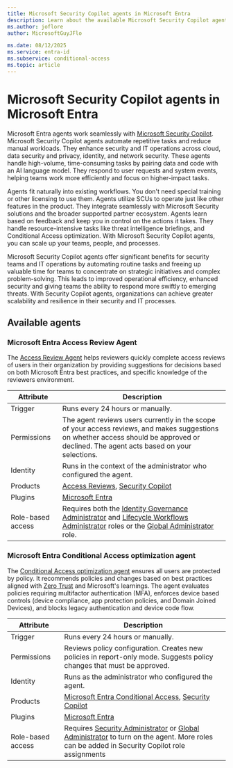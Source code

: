 ```yaml
---
title: Microsoft Security Copilot agents in Microsoft Entra
description: Learn about the available Microsoft Security Copilot agents in Microsoft Entra.
ms.author: joflore
author: MicrosoftGuyJFlo

ms.date: 08/12/2025
ms.service: entra-id
ms.subservice: conditional-access
ms.topic: article
---
```

# Microsoft Security Copilot agents in Microsoft Entra

Microsoft Entra agents work seamlessly with [Microsoft Security Copilot](/copilot/security/microsoft-security-copilot). Microsoft Security Copilot agents automate repetitive tasks and reduce manual workloads. They enhance security and IT operations across cloud, data security and privacy, identity, and network security. These agents handle high-volume, time-consuming tasks by pairing data and code with an AI language model. They respond to user requests and system events, helping teams work more efficiently and focus on higher-impact tasks.

Agents fit naturally into existing workflows. You don't need special training or other licensing to use them. Agents utilize SCUs to operate just like other features in the product. They integrate seamlessly with Microsoft Security solutions and the broader supported partner ecosystem. Agents learn based on feedback and keep you in control on the actions it takes. They handle resource-intensive tasks like threat intelligence briefings, and Conditional Access optimization. With Microsoft Security Copilot agents, you can scale up your teams, people, and processes.

Microsoft Security Copilot agents offer significant benefits for security teams and IT operations by automating routine tasks and freeing up valuable time for teams to concentrate on strategic initiatives and complex problem-solving. This leads to improved operational efficiency, enhanced security and giving teams the ability to respond more swiftly to emerging threats. With Security Copilot agents, organizations can achieve greater scalability and resilience in their security and IT processes.

## Available agents

### Microsoft Entra Access Review Agent

The [Access Review Agent](../id-governance/access-review-agent.md) helps reviewers quickly complete access reviews of users in their organization by providing suggestions for decisions based on both Microsoft Entra best practices, and specific knowledge of the reviewers environment.

|Attribute  |Description  |
|---------|---------|
|Trigger     |   Runs every 24 hours or manually.      |
|Permissions     | The agent reviews users currently in the scope of your access reviews, and makes suggestions on whether access should be approved or declined. The agent acts based on your selections.        |
|Identity     |   Runs in the context of the administrator who configured the agent.       |
|Products     |  [Access Reviews](../id-governance/access-reviews-overview.md), [Security Copilot](/copilot/security/microsoft-security-copilot)       |
|Plugins     |   [Microsoft Entra](/entra/fundamentals/copilot-security-entra)       |
|Role-based access     | Requires both the [Identity Governance Administrator](../identity/role-based-access-control/permissions-reference.md#security-administrator) and [Lifecycle Workflows Administrator](../identity/role-based-access-control/permissions-reference.md#security-administrator) roles or the [Global Administrator](../identity/role-based-access-control/permissions-reference.md#global-administrator) role.        |



### Microsoft Entra Conditional Access optimization agent

The [Conditional Access optimization agent](../identity/conditional-access/agent-optimization.md) ensures all users are protected by policy. It recommends policies and changes based on best practices aligned with [Zero Trust](/security/zero-trust/deploy/identity) and Microsoft's learnings. The agent evaluates policies requiring multifactor authentication (MFA), enforces device based controls (device compliance, app protection policies, and Domain Joined Devices), and blocks legacy authentication and device code flow.


| Attribute           | Description  |
|---------------------|---------------|
| Trigger             | Runs every 24 hours or manually.                      |
| Permissions         | Reviews policy configuration. Creates new policies in report-only mode. Suggests policy changes that must be approved.  |
| Identity            | Runs as the administrator who configured the agent.    |
| Products            | [Microsoft Entra Conditional Access](/entra/identity/conditional-access/), [Security Copilot](/copilot/security/microsoft-security-copilot)      |
| Plugins             | [Microsoft Entra](/entra/fundamentals/copilot-security-entra)     |
| Role-based access   | Requires [Security Administrator](../identity/role-based-access-control/permissions-reference.md#security-administrator) or [Global Administrator](../identity/role-based-access-control/permissions-reference.md#global-administrator) to turn on the agent. More roles can be added in Security Copilot role assignments |

